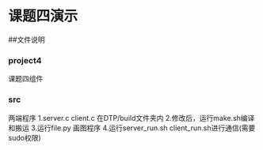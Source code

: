 # 课题四演示
##文件说明
### project4
课题四组件
### src
两端程序
1.server.c client.c 在DTP/build文件夹内
2.修改后，运行make.sh编译和搬运
3.运行file.py 画图程序
4.运行server_run.sh client_run.sh进行通信(需要sudo权限)
